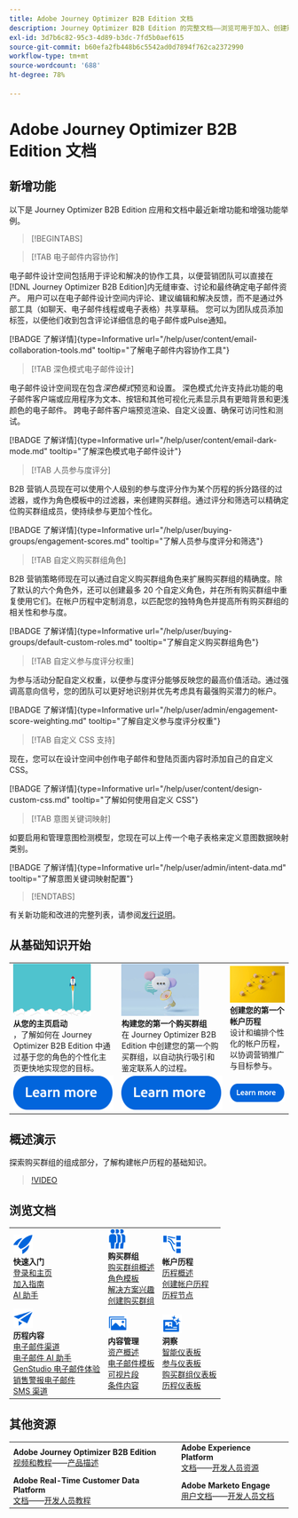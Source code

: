 ```yaml
---
title: Adobe Journey Optimizer B2B Edition 文档
description: Journey Optimizer B2B Edition 的完整文档——浏览可用于加入、创建购买群组、生成帐户历程和管理内容的资源。
exl-id: 3d7b6c82-95c3-4d89-b3dc-7fd5b0aef615
source-git-commit: b60efa2fb448b6c5542ad0d7894f762ca2372990
workflow-type: tm+mt
source-wordcount: '688'
ht-degree: 78%

---
```


# Adobe Journey Optimizer B2B Edition 文档

## 新增功能

以下是 Journey Optimizer B2B Edition 应用和文档中最近新增功能和增强功能举例。

>[!BEGINTABS]

>[!TAB 电子邮件内容协作]

电子邮件设计空间包括用于评论和解决的协作工具，以便营销团队可以直接在[!DNL Journey Optimizer B2B Edition]内无缝审查、讨论和最终确定电子邮件资产。 用户可以在电子邮件设计空间内评论、建议编辑和解决反馈，而不是通过外部工具（如聊天、电子邮件线程或电子表格）共享草稿。 您可以为团队成员添加标签，以便他们收到包含评论详细信息的电子邮件或Pulse通知。

[!BADGE 了解详情]{type=Informative url="/help/user/content/email-collaboration-tools.md" tooltip="了解电子邮件内容协作工具"}

>[!TAB 深色模式电子邮件设计]

电子邮件设计空间现在包含&#x200B;_深色模式_&#x200B;预览和设置。 深色模式允许支持此功能的电子邮件客户端或应用程序为文本、按钮和其他可视化元素显示具有更暗背景和更浅颜色的电子邮件。 跨电子邮件客户端预览渲染、自定义设置、确保可访问性和测试。

[!BADGE 了解详情]{type=Informative url="/help/user/content/email-dark-mode.md" tooltip="了解深色模式电子邮件设计"}

>[!TAB 人员参与度评分]

B2B 营销人员现在可以使用个人级别的参与度评分作为某个历程的拆分路径的过滤器，或作为角色模板中的过滤器，来创建购买群组。通过评分和筛选可以精确定位购买群组成员，使持续参与更加个性化。

[!BADGE 了解详情]{type=Informative url="/help/user/buying-groups/engagement-scores.md" tooltip="了解人员参与度评分和筛选"}

>[!TAB 自定义购买群组角色]

B2B 营销策略师现在可以通过自定义购买群组角色来扩展购买群组的精确度。除了默认的六个角色外，还可以创建最多 20 个自定义角色，并在所有购买群组中重复使用它们。在帐户历程中定制消息，以匹配您的独特角色并提高所有购买群组的相关性和参与度。&#x200B;

[!BADGE 了解详情]{type=Informative url="/help/user/buying-groups/default-custom-roles.md" tooltip="了解自定义购买群组角色"}

>[!TAB 自定义参与度评分权重]

为参与活动分配自定义权重，以便参与度评分能够反映您的最高价值活动。通过强调高意向信号，您的团队可以更好地识别并优先考虑具有最强购买潜力的帐户。

[!BADGE 了解详情]{type=Informative url="/help/user/admin/engagement-score-weighting.md" tooltip="了解自定义参与度评分权重"}

>[!TAB 自定义 CSS 支持]

现在，您可以在设计空间中创作电子邮件和登陆页面内容时添加自己的自定义 CSS。

[!BADGE 了解详情]{type=Informative url="/help/user/content/design-custom-css.md" tooltip="了解如何使用自定义 CSS"}

>[!TAB 意图关键词映射]

如要启用和管理意图检测模型，您现在可以上传一个电子表格来定义意图数据映射类别。

[!BADGE 了解详情]{type=Informative url="/help/user/admin/intent-data.md" tooltip="了解意图关键词映射配置"}

>[!ENDTABS]

有关新功能和改进的完整列表，请参阅[发行说明](../user/release-notes/release-notes.md)。<!-- Stay up-to-date with the latest changes in our documentation by visiting the [documentation updates page](using/rn/documentation-updates.md).-->

## 从基础知识开始

<table style="table-layout:fixed">
  <tr style="border: 0;">
    <td>
    <a href="home-page.md"><img width="140px" src="./assets/launch.png" alt="产品使用启动"></a>
    <div><strong>从您的主页启动</strong><br/>，了解如何在 Journey Optimizer B2B Edition 中通过基于您的角色的个性化主页更快地实现您的目标。</div>
    </td>
      <td>
    <a href="buying-groups/buying-groups-overview.md"><img width="140px" src="./assets/communication.png" alt="购买群组"></a>
    <div><strong>构建您的第一个购买群组</strong><br/>在 Journey Optimizer B2B Edition 中创建您的第一个购买群组，以自动执行吸引和鉴定联系人的过程。</div>
    </td>
    <td>
    <a href="journeys/journey-overview.md"><img width="140px" src="./assets/flow.png" alt="帐户历程"></a>
    <div><strong>创建您的第一个帐户历程</strong><br/>设计和编排个性化的帐户历程，以协调营销推广与目标参与。 
    </div>
    </td>
  </tr>
  <tr style="border: 0;">
    <td align="center"><a href="home-page.md"><img src="../assets/learn-more.svg" alt="了解详情"></a></td>
    <td align="center"><a href="buying-groups/buying-groups-overview.md"><img src="../assets/learn-more.svg" alt="了解详情"></a></td>
    <td align="center"><a href="journeys/journey-overview.md"><img src="../assets/learn-more.svg" alt="了解详情"></a></td>
    </tr>
</table>

## 概述演示

探索购买群组的组成部分，了解构建帐户历程的基础知识。

>[!VIDEO](https://video.tv.adobe.com/v/3432054?quality=12)

## 浏览文档

<table style="table-layout:auto">
  <tr style="border: 0;">
    <td>
      <img src="../assets/do-not-localize/icon-quick-start.svg" width="35px" alt="快速入门"><br/>
      <strong>快速入门</strong><br/><a href="home-page.md">登录和主页</a><br/><a href="./start/get-started.md">加入指南</a> <br/><a href="./ai-assistant/ai-assistant-overview.md">AI 助手</a>
    </td>
    <!--
    <td>
      <img src="../assets/do-not-localize/icon-configure.svg" width="35px"><br/>
      <strong>Configuration<br/>administration</strong><br/><a href="using/configuration/channel-surfaces.md">Channel surfaces</a> - <a href="using/configuration/about-data-sources-events-actions.md">Configure journeys</a>  - <a href="using/administration/permissions-overview.md">Access control</a> - <a href="using/administration/sandboxes.md">Sandboxes management</a>
    </td> -->
    <td>
      <img src="../assets/do-not-localize/icon_audience.svg" width="35px" alt="购买群组"><br/>
      <strong>购买群组</strong><br/><a href="./buying-groups/buying-groups-overview.md">购买群组概述</a><br/><a href="./buying-groups/buying-groups-role-templates.md">角色模板</a><br/><a href="./buying-groups/solution-interests.md">解决方案兴趣</a><br/><a href="./buying-groups/buying-groups-create.md">创建购买群组</a>
    </td>
    <td>
      <img src="../assets/do-not-localize/icon-paths.svg" width="35px" alt="帐户历程"><br/>
      <strong>帐户历程</strong><br/><a href="./journeys/journey-overview.md">历程概述</a><br/><a href="./journeys/journey-overview.md#create-an-account-journey">创建帐户历程</a><br/><a href="./journeys/journey-nodes.md">历程节点</a>
    </td>
  </tr>
  <tr style="border: 0;">
    <td>
      <img src="../assets/do-not-localize/icon-campaign.svg" width="35px" alt="历程内容"><br/>
      <strong>历程内容</strong><br/><a href="./content/add-email.md">电子邮件渠道</a><br/><a href="./content/ai-assistant-emails.md">电子邮件 AI 助手</a><br/><a href="./content/genstudio-email-workflow.md">GenStudio 电子邮件体验</a><br/><a href="./content/sales-alert-email.md">销售警报电子邮件</a><br/><a href="./content/sms-authoring.md">SMS 渠道</a>
    </td>
        <td>
      <img src="../assets/do-not-localize/icon_assets.svg" width="35px" alt="内容管理"><br/>
      <strong>内容管理</strong><br/><a href="./content/assets-overview.md">资产概述</a><br/><a href="./content/email-templates.md">电子邮件模板</a><br/><a href="./content/fragments.md">可视片段</a><br/><a href="./content/conditional-content.md">条件内容</a>
    </td>
    <td>
      <img src="../assets/do-not-localize/icon-offer.svg" width="35px" alt="洞察和仪表板"><br/>
      <strong>洞察</strong><br/><a href="./dashboards/intelligent-dashboard.md">智能仪表板</a><br/><a href="./dashboards/engagement-dashboard.md">参与仪表板</a><br/><a href="./dashboards/buying-groups-dashboard.md">购买群组仪表板</a><br/><a href="./dashboards/journeys-dashboard.md">历程仪表板</a>
    </td>

</tr>
</table>

## 其他资源

<table style="table-layout:fixed"><tr style="border: 0;">
<tr><td><strong>Adobe Journey Optimizer B2B Edition</strong><br/>
<a href="https://experienceleague.adobe.com/zh-hans/docs/journey-optimizer-b2b-learn/tutorials/overview" target="_blank">视频和教程</a>——<a href="https://helpx.adobe.com/cn/legal/product-descriptions/adobe-journey-optimizer-b2b.html" target="_blank">产品描述</a> <!-- - <a href="https://www.adobe.com/content/dam/cc/en/security/pdfs/AJO_SecurityOverview.pdf" target="_blank">Security overview (PDF)</a> - <a href="https://developer.adobe.com/journey-optimizer-apis/" target="_blank">APIs reference</a> - <a href="https://experienceleague.adobe.com/tools/ajo-schemas/schema-dictionary.html" target="_blank">Journey Optimizer Schema Dictionary</a> -->
</td>
<td><strong>Adobe Experience Platform</strong><br/>
<a href="https://experienceleague.adobe.com/zh-hans/docs/experience-platform/landing/home" target="_blank">文档</a>——<a href="https://business.adobe.com/products/experience-platform/documentation-and-developer-resources.html" target="_blank">开发人员资源</a>
</td></tr>
<tr><td><strong>Adobe Real-Time Customer Data Platform</strong><br/>
<a href="https://experienceleague.adobe.com/zh-hans/docs/experience-platform/rtcdp/home" target="_blank">文档</a>——<a href="https://experienceleague.adobe.com/zh-hans/docs/platform-learn/getting-started-for-data-architects-and-data-engineers/overview" target="_blank">开发人员教程</a>
</td><td><strong>Adobe Marketo Engage</strong><br/>
<a href="https://experienceleague.adobe.com/zh-hans/docs/marketo/using/home" target="_blank">用户文档</a>——<a href="https://experienceleague.adobe.com/zh-hans/docs/marketo-developer/marketo/home" target="_blank">开发人员文档</a>
</td>
</tr></table>

